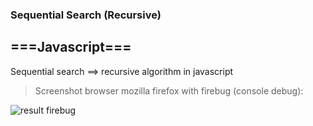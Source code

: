 ### Sequential Search (Recursive)
## ===Javascript===

Sequential search ==> recursive algorithm in javascript

> Screenshot browser mozilla firefox with firebug (console debug):

![result firebug](https://github.com/CayetanoHerreraLuisRicardo/sequential-Search/SequentialSearch.PNG)
